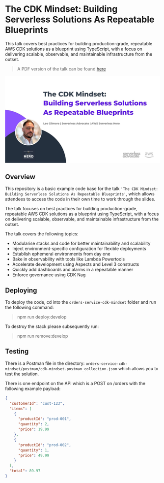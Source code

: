 # The CDK Mindset: Building Serverless Solutions As Repeatable Blueprints

This talk covers best practices for building production-grade, repeatable AWS CDK solutions as a blueprint using TypeScript, with a focus on delivering scalable, observable, and maintainable infrastructure from the outset.

> A PDF version of the talk can be found [here](<./presentation/The%20CDK%20Mindset%20Building%20Serverless%20Solutions%20As%20Repeatable%20Blueprints%20(30%20mins).pdf>)

![title-slide](./docs/images/The%20CDK%20Mindset%20Building%20Serverless%20Solutions%20As%20Repeatable%20Blueprints.jpg)

## Overview

This repository is a basic example code base for the talk `'The CDK Mindset: Building Serverless Solutions As Repeatable Blueprints'`, which allows attendees to access the code in their own time to work through the slides.

The talk focuses on best practices for building production-grade, repeatable AWS CDK solutions as a blueprint using TypeScript, with a focus on delivering scalable, observable, and maintainable infrastructure from the outset.

The talk covers the following topics:

- Modularise stacks and code for better maintainability and scalability
- Inject environment-specific configuration for flexible deployments
- Establish ephemeral environments from day one
- Bake in observability with tools like Lambda Powertools
- Accelerate development using Aspects and Level 3 constructs
- Quickly add dashboards and alarms in a repeatable manner
- Enforce governance using CDK Nag

## Deploying

To deploy the code, cd into the `orders-service-cdk-mindset` folder and run the following command:

> npm run deploy:develop

To destroy the stack please subsequently run:

> npm run remove:develop

## Testing

There is a Postman file in the directory: `orders-service-cdk-mindset/postman/cdk-mindset.postman_collection.json` which allows you to test the solution.

There is one endpoint on the API which is a POST on /orders with the following example payload:

```json
{
  "customerId": "cust-123",
  "items": [
    {
      "productId": "prod-001",
      "quantity": 2,
      "price": 19.99
    },
    {
      "productId": "prod-002",
      "quantity": 1,
      "price": 49.99
    }
  ],
  "total": 89.97
}
```
